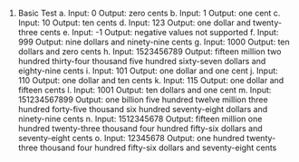 1. Basic Test
    a. Input: 0
       Output: zero cents
    b. Input: 1
       Output: one cent
    c. Input: 10
       Output: ten cents
    d. Input: 123 
       Output: one dollar and twenty-three cents
    e. Input: -1
       Output: negative values not supported
    f. Input: 999
       Output: nine dollars and ninety-nine cents
    g. Input: 1000
       Output: ten dollars and zero cents
    h. Input: 1523456789
       Output: fifteen million two hundred thirty-four thousand five hundred sixty-seven dollars and eighty-nine cents
    i. Input: 101
       Output: one dollar and one cent
    j. Input: 110
       Output: one dollar and ten cents
    k. Input: 115
       Output: one dollar and fifteen cents
    l. Input: 1001
       Output: ten dollars and one cent
    m. Input: 151234567899
       Output: one billion five hundred twelve million three hundred forty-five thousand six hundred seventy-eight dollars and ninety-nine cents
    n. Input: 1512345678
       Output: fifteen million one hundred twenty-three thousand four hundred fifty-six dollars and seventy-eight cents
    o. Input: 12345678
       Output: one hundred twenty-three thousand four hundred fifty-six dollars and seventy-eight cents